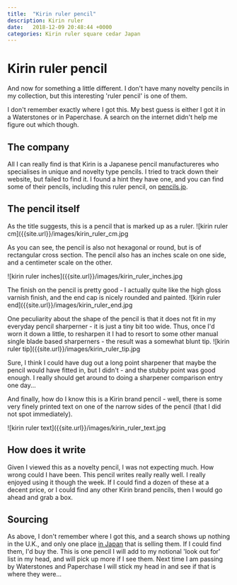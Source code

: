 ```yaml
---
title:  "Kirin ruler pencil"
description: Kirin ruler
date:   2018-12-09 20:48:44 +0000
categories: Kirin ruler square cedar Japan
---
```


# Kirin ruler pencil

And now for something a little different. I don't have many novelty
pencils in my collection, but this interesting 'ruler pencil' is one
of them.

I don't remember exactly where I got this. My best guess is either I
got it in a Waterstones or in Paperchase. A search on the internet didn't
help me figure out which though.

## The company

All I can really find is that Kirin is a Japanese pencil manufactureres
who specialises in unique and novelty type pencils. I tried to track down
their website, but failed to find it. I found a hint they have one, and
you can find some of their pencils, including this ruler pencil, on
[pencils.jp](www.pencils.jp).

## The pencil itself

As the title suggests, this is a pencil that is marked up as a ruler.
![kirin ruler cm]({{site.url}}/images/kirin_ruler_cm.jpg

As you can see, the pencil is also not hexagonal or round, but is
of rectangular cross section. The pencil also has an inches scale on
one side, and a centimeter scale on the other.

![kirin ruler inches]({{site.url}}/images/kirin_ruler_inches.jpg

The finish on the pencil is pretty good - I actually quite like the
high gloss varnish finish, and the end cap is nicely rounded and painted.
![kirin ruler end]({{site.url}}/images/kirin_ruler_end.jpg

One peculiarity about the shape of the pencil is that it does not
fit in my everyday pencil sharperner - it is just a tiny bit too
wide. Thus, once I'd worn it down a little, to resharpen it I had to
resort to some other manual single blade based sharperners - the result
was a somewhat blunt tip.
![kirin ruler tip]({{site.url}}/images/kirin_ruler_tip.jpg

Sure, I think I could have dug out a long point sharpener that maybe
the pencil would have fitted in, but I didn't - and the stubby point
was good enough. I really should get around to doing a sharpener comparison
entry one day...

And finally, how do I know this is a Kirin brand pencil - well, there is
some very finely printed text on one of the narrow sides of the pencil
(that I did not spot immediately).

![kirin ruler text]({{site.url}}/images/kirin_ruler_text.jpg

## How does it write

Given I viewed this as a novelty pencil, I was not expecting much. How
wrong could I have been. This pencil writes really really well. I really
enjoyed using it though the week. If I could find a dozen of these at a
decent price, or I could find any other Kirin brand pencils, then I would
go ahead and grab a box.

## Sourcing

As above, I don't remember where I got this, and a search shows up nothing
in the U.K., and only one place [in Japan](http://www.pencils.jp/product/51)
that is selling them.
If I could find them, I'd buy the. This is one pencil I will add to my
notional 'look out for' list in my head, and will pick up more if I see
them. Next time I am passing by Waterstones and Paperchase I will stick my
head in and see if that is where they were...

